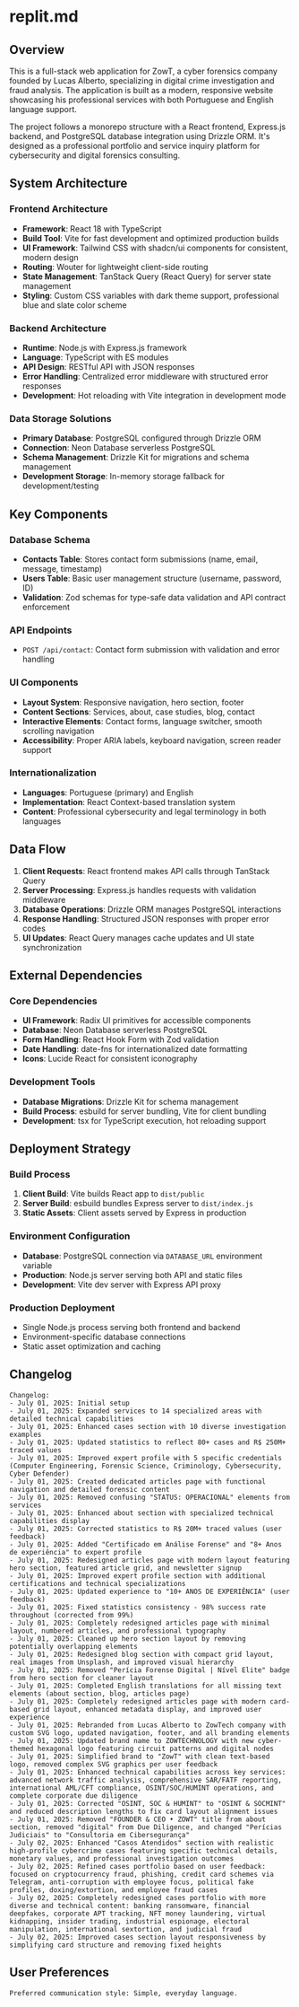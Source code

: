 # replit.md

## Overview

This is a full-stack web application for ZowT, a cyber forensics company founded by Lucas Alberto, specializing in digital crime investigation and fraud analysis. The application is built as a modern, responsive website showcasing his professional services with both Portuguese and English language support.

The project follows a monorepo structure with a React frontend, Express.js backend, and PostgreSQL database integration using Drizzle ORM. It's designed as a professional portfolio and service inquiry platform for cybersecurity and digital forensics consulting.

## System Architecture

### Frontend Architecture
- **Framework**: React 18 with TypeScript
- **Build Tool**: Vite for fast development and optimized production builds
- **UI Framework**: Tailwind CSS with shadcn/ui components for consistent, modern design
- **Routing**: Wouter for lightweight client-side routing
- **State Management**: TanStack Query (React Query) for server state management
- **Styling**: Custom CSS variables with dark theme support, professional blue and slate color scheme

### Backend Architecture
- **Runtime**: Node.js with Express.js framework
- **Language**: TypeScript with ES modules
- **API Design**: RESTful API with JSON responses
- **Error Handling**: Centralized error middleware with structured error responses
- **Development**: Hot reloading with Vite integration in development mode

### Data Storage Solutions
- **Primary Database**: PostgreSQL configured through Drizzle ORM
- **Connection**: Neon Database serverless PostgreSQL
- **Schema Management**: Drizzle Kit for migrations and schema management
- **Development Storage**: In-memory storage fallback for development/testing

## Key Components

### Database Schema
- **Contacts Table**: Stores contact form submissions (name, email, message, timestamp)
- **Users Table**: Basic user management structure (username, password, ID)
- **Validation**: Zod schemas for type-safe data validation and API contract enforcement

### API Endpoints
- `POST /api/contact`: Contact form submission with validation and error handling

### UI Components
- **Layout System**: Responsive navigation, hero section, footer
- **Content Sections**: Services, about, case studies, blog, contact
- **Interactive Elements**: Contact forms, language switcher, smooth scrolling navigation
- **Accessibility**: Proper ARIA labels, keyboard navigation, screen reader support

### Internationalization
- **Languages**: Portuguese (primary) and English
- **Implementation**: React Context-based translation system
- **Content**: Professional cybersecurity and legal terminology in both languages

## Data Flow

1. **Client Requests**: React frontend makes API calls through TanStack Query
2. **Server Processing**: Express.js handles requests with validation middleware
3. **Database Operations**: Drizzle ORM manages PostgreSQL interactions
4. **Response Handling**: Structured JSON responses with proper error codes
5. **UI Updates**: React Query manages cache updates and UI state synchronization

## External Dependencies

### Core Dependencies
- **UI Framework**: Radix UI primitives for accessible components
- **Database**: Neon Database serverless PostgreSQL
- **Form Handling**: React Hook Form with Zod validation
- **Date Handling**: date-fns for internationalized date formatting
- **Icons**: Lucide React for consistent iconography

### Development Tools
- **Database Migrations**: Drizzle Kit for schema management
- **Build Process**: esbuild for server bundling, Vite for client bundling
- **Development**: tsx for TypeScript execution, hot reloading support

## Deployment Strategy

### Build Process
1. **Client Build**: Vite builds React app to `dist/public`
2. **Server Build**: esbuild bundles Express server to `dist/index.js`
3. **Static Assets**: Client assets served by Express in production

### Environment Configuration
- **Database**: PostgreSQL connection via `DATABASE_URL` environment variable
- **Production**: Node.js server serving both API and static files
- **Development**: Vite dev server with Express API proxy

### Production Deployment
- Single Node.js process serving both frontend and backend
- Environment-specific database connections
- Static asset optimization and caching

## Changelog
```
Changelog:
- July 01, 2025: Initial setup
- July 01, 2025: Expanded services to 14 specialized areas with detailed technical capabilities
- July 01, 2025: Enhanced cases section with 10 diverse investigation examples
- July 01, 2025: Updated statistics to reflect 80+ cases and R$ 250M+ traced values
- July 01, 2025: Improved expert profile with 5 specific credentials (Computer Engineering, Forensic Science, Criminology, Cybersecurity, Cyber Defender)
- July 01, 2025: Created dedicated articles page with functional navigation and detailed forensic content
- July 01, 2025: Removed confusing "STATUS: OPERACIONAL" elements from services
- July 01, 2025: Enhanced about section with specialized technical capabilities display
- July 01, 2025: Corrected statistics to R$ 20M+ traced values (user feedback)
- July 01, 2025: Added "Certificado em Análise Forense" and "8+ Anos de experiência" to expert profile
- July 01, 2025: Redesigned articles page with modern layout featuring hero section, featured article grid, and newsletter signup
- July 01, 2025: Improved expert profile section with additional certifications and technical specializations
- July 01, 2025: Updated experience to "10+ ANOS DE EXPERIÊNCIA" (user feedback)
- July 01, 2025: Fixed statistics consistency - 98% success rate throughout (corrected from 99%)
- July 01, 2025: Completely redesigned articles page with minimal layout, numbered articles, and professional typography
- July 01, 2025: Cleaned up hero section layout by removing potentially overlapping elements
- July 01, 2025: Redesigned blog section with compact grid layout, real images from Unsplash, and improved visual hierarchy
- July 01, 2025: Removed "Perícia Forense Digital | Nível Elite" badge from hero section for cleaner layout
- July 01, 2025: Completed English translations for all missing text elements (about section, blog, articles page)
- July 01, 2025: Completely redesigned articles page with modern card-based grid layout, enhanced metadata display, and improved user experience
- July 01, 2025: Rebranded from Lucas Alberto to ZowTech company with custom SVG logo, updated navigation, footer, and all branding elements
- July 01, 2025: Updated brand name to ZOWTECHNOLOGY with new cyber-themed hexagonal logo featuring circuit patterns and digital nodes
- July 01, 2025: Simplified brand to "ZowT" with clean text-based logo, removed complex SVG graphics per user feedback
- July 01, 2025: Enhanced technical capabilities across key services: advanced network traffic analysis, comprehensive SAR/FATF reporting, international AML/CFT compliance, OSINT/SOC/HUMINT operations, and complete corporate due diligence
- July 01, 2025: Corrected "OSINT, SOC & HUMINT" to "OSINT & SOCMINT" and reduced description lengths to fix card layout alignment issues
- July 01, 2025: Removed "FOUNDER & CEO • ZOWT" title from about section, removed "digital" from Due Diligence, and changed "Perícias Judiciais" to "Consultoria em Cibersegurança"
- July 02, 2025: Enhanced "Casos Atendidos" section with realistic high-profile cybercrime cases featuring specific technical details, monetary values, and professional investigation outcomes
- July 02, 2025: Refined cases portfolio based on user feedback: focused on cryptocurrency fraud, phishing, credit card schemes via Telegram, anti-corruption with employee focus, political fake profiles, doxing/extortion, and employee fraud cases
- July 02, 2025: Completely redesigned cases portfolio with more diverse and technical content: banking ransomware, financial deepfakes, corporate APT tracking, NFT money laundering, virtual kidnapping, insider trading, industrial espionage, electoral manipulation, international sextortion, and judicial fraud
- July 02, 2025: Improved cases section layout responsiveness by simplifying card structure and removing fixed heights
```

## User Preferences
```
Preferred communication style: Simple, everyday language.
```